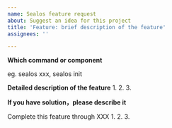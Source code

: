 ```yaml
---
name: Sealos feature request
about: Suggest an idea for this project
title: 'Feature: brief description of the feature'
assignees: ''

---
```


**Which command or component**

eg.  sealos xxx, sealos init

**Detailed description of the feature**
1.
2.
3.

**If you have solution，please describe it**

Complete this feature through XXX
1.
2.
3.
